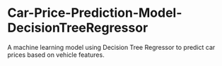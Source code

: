 # Car-Price-Prediction-Model-DecisionTreeRegressor
A machine learning model using Decision Tree Regressor to predict car prices based on vehicle features.    
